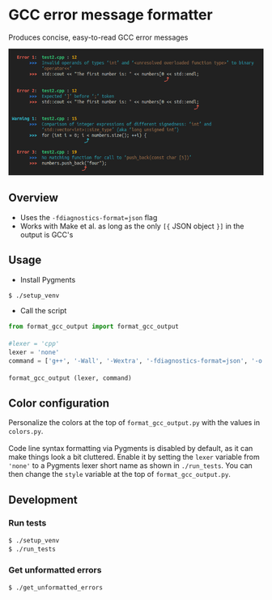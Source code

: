 
# GCC error message formatter

Produces concise, easy-to-read GCC error messages<br>

<img src='output.png' height='250px'>


## Overview

- Uses the `-fdiagnostics-format=json` flag
- Works with Make et al. as long as the only `[{` JSON object `}]` in the output is GCC's

## Usage

- Install Pygments
```bash
$ ./setup_venv
```
- Call the script
```python
from format_gcc_output import format_gcc_output

#lexer = 'cpp'
lexer = 'none'
command = ['g++', '-Wall', '-Wextra', '-fdiagnostics-format=json', '-o', 'test2', 'test2.cpp']

format_gcc_output (lexer, command)
```

## Color configuration

Personalize the colors at the top of `format_gcc_output.py` with the values in `colors.py`.<br>
<br>
Code line syntax formatting via Pygments is disabled by default, as it can make things look a bit cluttered. Enable it by setting the `lexer` variable from `'none'` to a Pygments lexer short name as shown in `./run_tests`. You can then change the `style` variable at the top of `format_gcc_output.py`.<br>



## Development

### Run tests
```bash
$ ./setup_venv
$ ./run_tests
```


### Get unformatted errors
```bash
$ ./get_unformatted_errors
```
